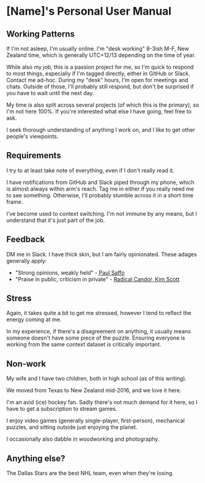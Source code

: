 # [Name]'s Personal User Manual

## Working Patterns

If I'm not asleep, I'm usually online.  I'm "desk working" 8-3ish M-F, New Zealand time, which is generally UTC+12/13 depending on the time of year.

While also my job, this is a passion project for me, so I'm quick to respond to most things, especially if I'm tagged directly, either in GitHub or Slack.  Contact me ad-hoc.  During my "desk" hours, I'm open for meetings and chats.  Outside of those, I'll probably still respond, but don't be surprised if you have to wait until the next day.

My time is also split across several projects (of which this is the primary), so I'm not here 100%.  If you're interested what else I have going, feel free to ask.

I seek thorough understanding of anything I work on, and I like to get other people's viewpoints.

## Requirements

I try to at least take note of everything, even if I don't really read it.

I have notifications from GitHub and Slack piped through my phone, which is almost always within arm's reach.  Tag me in either if you really need me to see something.  Otherwise, I'll probably stumble across it in a short time frame.

I've become used to context switching.  I'm not immune by any means, but I understand that it's just part of the job.

## Feedback

DM me in Slack.  I have thick skin, but I am fairly opinionated.  These adages generally apply:

- "Strong opinions, weakly held" - [Paul Saffo](https://www.saffo.com/02008/07/26/strong-opinions-weakly-held/)
- "Praise in public, criticism in private" - [Radical Candor, Kim Scott](https://www.radicalcandor.com/public-praise-private-criticism/#:~:text=A%20good%20rule%20of%20thumb,and%20to%20learn%20from%20it.)

## Stress

Again, it takes quite a bit to get me stressed, however I tend to reflect the energy coming at me.

In my experience, if there's a disagreement on anything, it usually means someone doesn't have some piece of the puzzle.  Ensuring everyone is working from the same context dataset is critically important.

## Non-work

My wife and I have two children, both in high school (as of this writing).

We moved from Texas to New Zealand mid-2016, and we love it here.

I'm an avid (ice) hockey fan.  Sadly there's not much demand for it here, so I have to get a subscription to stream games.

I enjoy video games (generally single-player, first-person), mechanical puzzles, and sitting outside just enjoying the planet.

I occasionally also dabble in woodworking and photography.

## Anything else?

The Dallas Stars are the best NHL team, even when they're losing.